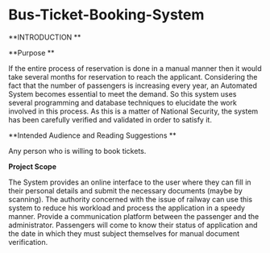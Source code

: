 # Bus-Ticket-Booking-System

**INTRODUCTION **

**Purpose **

If the entire process of reservation is done in a manual manner then it would take several months for reservation to reach the applicant. Considering the fact that the number of passengers is increasing every year, an Automated System becomes essential to meet the demand. So this system uses several programming and database techniques to elucidate the work involved in this process. As this is a matter of National Security, the system has been carefully verified and validated in order to satisfy it. 

**Intended Audience and Reading Suggestions **

Any person who is willing to book tickets.


**Project Scope**

The System provides an online interface to the user where they can fill in their personal details and submit the necessary documents (maybe by scanning). The authority concerned with the issue of railway can use this system to reduce his workload and process the application in a speedy manner. Provide a communication platform between the passenger and the administrator. Passengers will come to know their status of application and the date in which they must subject themselves for manual document verification.
